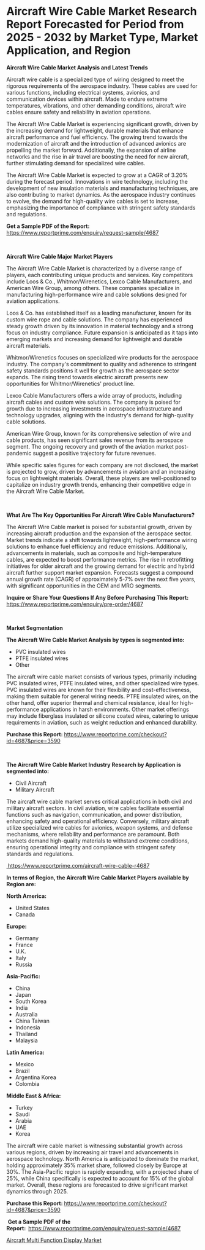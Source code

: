 <p><h1>Aircraft Wire Cable Market Research Report Forecasted for Period from 2025 -  2032 by Market Type, Market Application, and Region</h1></p><p><strong>Aircraft Wire Cable Market Analysis and Latest Trends</strong></p>
<p><p>Aircraft wire cable is a specialized type of wiring designed to meet the rigorous requirements of the aerospace industry. These cables are used for various functions, including electrical systems, avionics, and communication devices within aircraft. Made to endure extreme temperatures, vibrations, and other demanding conditions, aircraft wire cables ensure safety and reliability in aviation operations.</p><p>The Aircraft Wire Cable Market is experiencing significant growth, driven by the increasing demand for lightweight, durable materials that enhance aircraft performance and fuel efficiency. The growing trend towards the modernization of aircraft and the introduction of advanced avionics are propelling the market forward. Additionally, the expansion of airline networks and the rise in air travel are boosting the need for new aircraft, further stimulating demand for specialized wire cables.</p><p>The Aircraft Wire Cable Market is expected to grow at a CAGR of 3.20% during the forecast period. Innovations in wire technology, including the development of new insulation materials and manufacturing techniques, are also contributing to market dynamics. As the aerospace industry continues to evolve, the demand for high-quality wire cables is set to increase, emphasizing the importance of compliance with stringent safety standards and regulations.</p></p>
<p><strong>Get a Sample PDF of the Report:&nbsp;</strong> <a href="https://www.reportprime.com/enquiry/request-sample/4687?utm_campaign=2460&utm_medium=2&utm_source=Github&utm_content=ia&utm_term=19032025&utm_id=aircraft-wire-cable">https://www.reportprime.com/enquiry/request-sample/4687</a></p>
<p>&nbsp;</p>
<p><strong>Aircraft Wire Cable Major Market Players</strong></p>
<p><p>The Aircraft Wire Cable Market is characterized by a diverse range of players, each contributing unique products and services. Key competitors include Loos & Co., Whitmor/Wirenetics, Lexco Cable Manufacturers, and American Wire Group, among others. These companies specialize in manufacturing high-performance wire and cable solutions designed for aviation applications.</p><p>Loos & Co. has established itself as a leading manufacturer, known for its custom wire rope and cable solutions. The company has experienced steady growth driven by its innovation in material technology and a strong focus on industry compliance. Future expansion is anticipated as it taps into emerging markets and increasing demand for lightweight and durable aircraft materials.</p><p>Whitmor/Wirenetics focuses on specialized wire products for the aerospace industry. The company's commitment to quality and adherence to stringent safety standards positions it well for growth as the aerospace sector expands. The rising trend towards electric aircraft presents new opportunities for Whitmor/Wirenetics' product line.</p><p>Lexco Cable Manufacturers offers a wide array of products, including aircraft cables and custom wire solutions. The company is poised for growth due to increasing investments in aerospace infrastructure and technology upgrades, aligning with the industry's demand for high-quality cable solutions.</p><p>American Wire Group, known for its comprehensive selection of wire and cable products, has seen significant sales revenue from its aerospace segment. The ongoing recovery and growth of the aviation market post-pandemic suggest a positive trajectory for future revenues.</p><p>While specific sales figures for each company are not disclosed, the market is projected to grow, driven by advancements in aviation and an increasing focus on lightweight materials. Overall, these players are well-positioned to capitalize on industry growth trends, enhancing their competitive edge in the Aircraft Wire Cable Market.</p></p>
<p>&nbsp;</p>
<p><strong>What Are The Key Opportunities For Aircraft Wire Cable Manufacturers?</strong></p>
<p><p>The Aircraft Wire Cable market is poised for substantial growth, driven by increasing aircraft production and the expansion of the aerospace sector. Market trends indicate a shift towards lightweight, high-performance wiring solutions to enhance fuel efficiency and reduce emissions. Additionally, advancements in materials, such as composite and high-temperature cables, are expected to boost performance metrics. The rise in retrofitting initiatives for older aircraft and the growing demand for electric and hybrid aircraft further support market expansion. Forecasts suggest a compound annual growth rate (CAGR) of approximately 5-7% over the next five years, with significant opportunities in the OEM and MRO segments.</p></p>
<p><strong>Inquire or Share Your Questions If Any Before Purchasing This Report:</strong> <a href="https://www.reportprime.com/enquiry/pre-order/4687?utm_campaign=2460&utm_medium=2&utm_source=Github&utm_content=ia&utm_term=19032025&utm_id=aircraft-wire-cable">https://www.reportprime.com/enquiry/pre-order/4687</a></p>
<p>&nbsp;</p>
<p><strong>Market Segmentation</strong></p>
<p><strong>The Aircraft Wire Cable Market Analysis by types is segmented into:</strong></p>
<p><ul><li>PVC insulated wires</li><li>PTFE insulated wires</li><li>Other</li></ul></p>
<p><p>The aircraft wire cable market consists of various types, primarily including PVC insulated wires, PTFE insulated wires, and other specialized wire types. PVC insulated wires are known for their flexibility and cost-effectiveness, making them suitable for general wiring needs. PTFE insulated wires, on the other hand, offer superior thermal and chemical resistance, ideal for high-performance applications in harsh environments. Other market offerings may include fiberglass insulated or silicone coated wires, catering to unique requirements in aviation, such as weight reduction and enhanced durability.</p></p>
<p><strong>Purchase this Report:&nbsp;</strong><a href="https://www.reportprime.com/checkout?id=4687&price=3590&utm_campaign=2460&utm_medium=2&utm_source=Github&utm_content=ia&utm_term=19032025&utm_id=aircraft-wire-cable">https://www.reportprime.com/checkout?id=4687&price=3590</a></p>
<p>&nbsp;</p>
<p><strong>The Aircraft Wire Cable Market Industry Research by Application is segmented into:</strong></p>
<p><ul><li>Civil Aircraft</li><li>Military Aircraft</li></ul></p>
<p><p>The aircraft wire cable market serves critical applications in both civil and military aircraft sectors. In civil aviation, wire cables facilitate essential functions such as navigation, communication, and power distribution, enhancing safety and operational efficiency. Conversely, military aircraft utilize specialized wire cables for avionics, weapon systems, and defense mechanisms, where reliability and performance are paramount. Both markets demand high-quality materials to withstand extreme conditions, ensuring operational integrity and compliance with stringent safety standards and regulations.</p></p>
<p><a href="https://www.reportprime.com/aircraft-wire-cable-r4687?utm_campaign=2460&utm_medium=2&utm_source=Github&utm_content=ia&utm_term=19032025&utm_id=aircraft-wire-cable">&nbsp;https://www.reportprime.com/aircraft-wire-cable-r4687</a></p>
<p><strong>In terms of Region, the Aircraft Wire Cable Market Players available by Region are:</strong></p>
<p>
    <p> <strong> North America: </strong>
        <ul>
            <li>United States</li>
            <li>Canada</li>
        </ul>
        </p> 
    <p> <strong> Europe: </strong>
        <ul>
            <li>Germany</li>
            <li>France</li>
            <li>U.K.</li>
            <li>Italy</li>
            <li>Russia</li>
        </ul>
        </p> 
    <p> <strong> Asia-Pacific: </strong>
        <ul>
            <li>China</li>
            <li>Japan</li>
            <li>South Korea</li>
            <li>India</li>
            <li>Australia</li>
            <li>China Taiwan</li>
            <li>Indonesia</li>
            <li>Thailand</li>
            <li>Malaysia</li>
        </ul>
        </p> 
    <p> <strong> Latin America: </strong>
        <ul>
            <li>Mexico</li>
            <li>Brazil</li>
            <li>Argentina Korea</li>
            <li>Colombia</li>
        </ul>
        </p> 
    <p> <strong> Middle East & Africa: </strong>
        <ul>
            <li>Turkey</li>
            <li>Saudi</li>
            <li>Arabia</li>
            <li>UAE</li>
            <li>Korea</li>
        </ul>
    </p>
    </p>
<p><p>The aircraft wire cable market is witnessing substantial growth across various regions, driven by increasing air travel and advancements in aerospace technology. North America is anticipated to dominate the market, holding approximately 35% market share, followed closely by Europe at 30%. The Asia-Pacific region is rapidly expanding, with a projected share of 25%, while China specifically is expected to account for 15% of the global market. Overall, these regions are forecasted to drive significant market dynamics through 2025.</p></p>
<p><strong>Purchase this Report: </strong><a href="https://www.reportprime.com/checkout?id=4687&price=3590&utm_campaign=2460&utm_medium=2&utm_source=Github&utm_content=ia&utm_term=19032025&utm_id=aircraft-wire-cable">https://www.reportprime.com/checkout?id=4687&price=3590</a></p>
<p>&nbsp;<strong>Get a Sample PDF of the Report:&nbsp;&nbsp;</strong><a href="https://www.reportprime.com/enquiry/request-sample/4687?utm_campaign=2460&utm_medium=2&utm_source=Github&utm_content=ia&utm_term=19032025&utm_id=aircraft-wire-cable">https://www.reportprime.com/enquiry/request-sample/4687</a></p>
<p><strong></strong></p>
<p><p><a href="https://github.com/abbislposival/Market-Research-Report-List-1/blob/main/aircraft-multi-function-display-market.md?utm_campaign=2460&utm_medium=2&utm_source=Github&utm_content=ia&utm_term=19032025&utm_id=aircraft-wire-cable">Aircraft Multi Function Display Market</a></p></p>